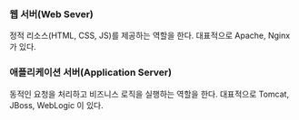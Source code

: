 
### 웹 서버(Web Sever)

정적 리소스(HTML, CSS, JS)를 제공하는 역할을 한다. 대표적으로 Apache, Nginx가 있다.

### 애플리케이션 서버(Application Server)

동적인 요청을 처리하고 비즈니스 로직을 실행하는 역할을 한다. 대표적으로 Tomcat, JBoss, WebLogic 이 있다.